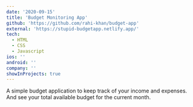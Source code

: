 ```yaml
---
date: '2020-09-15'
title: 'Budget Monitoring App'
github: 'https://github.com/rahi-khan/budget-app'
external: 'https://stupid-budgetapp.netlify.app/'
tech:
  - HTML
  - CSS
  - Javascript
ios: ''
android: ''
company: ''
showInProjects: true
---
```


A simple budget application to keep track of your income and expenses. And see your total available budget for the current month.
